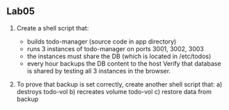 ## Lab05

1. Create a shell script that:
   - builds todo-manager (source code in app directory)
   - runs 3 instances of todo-manager on ports 3001, 3002, 3003
   - the instances must share the DB (which is located in /etc/todos)
   - every hour backups the DB content to the host
Verify that database is shared by testing all 3 instances in the browser.

2. To prove that backup is set correctly, create another shell script that:
   a) destroys todo-vol
   b) recreates volume todo-vol
   c) restore data from backup
